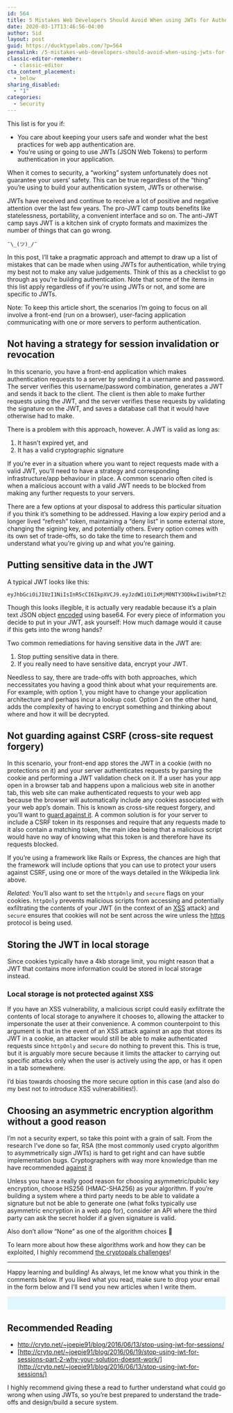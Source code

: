 ```yaml
---
id: 564
title: 5 Mistakes Web Developers Should Avoid When using JWTs for Authentication
date: 2020-03-17T13:46:56-04:00
author: Sid
layout: post
guid: https://ducktypelabs.com/?p=564
permalink: /5-mistakes-web-developers-should-avoid-when-using-jwts-for-authentication/
classic-editor-remember:
  - classic-editor
cta_content_placement:
  - below
sharing_disabled:
  - "1"
categories:
  - Security
---
```

This list is for you if:

  * You care about keeping your users safe and wonder what the best practices for web app authentication are.
  * You&#8217;re using or going to use JWTs (JSON Web Tokens) to perform authentication in your application.

When it comes to security, a &#8220;working&#8221; system unfortunately does not guarantee your users&#8217; safety. This can be true regardless of the &#8220;thing&#8221; you&#8217;re using to build your authentication system, JWTs or otherwise.

JWTs have received and continue to receive a lot of positive and negative attention over the last few years. The pro-JWT camp touts benefits like statelessness, portability, a convenient interface and so on. The anti-JWT camp says JWT is a kitchen sink of crypto formats and maximizes the number of things that can go wrong.

`¯\_(ツ)_/¯`

In this post, I&#8217;ll take a pragmatic approach and attempt to draw up a list of mistakes that can be made when using JWTs for authentication, while trying my best not to make any value judgements. Think of this as a checklist to go through as you&#8217;re building authentication. Note that some of the items in this list apply regardless of if you&#8217;re using JWTs or not, and some are specific to JWTs.

Note: To keep this article short, the scenarios I&#8217;m going to focus on all involve a front-end (run on a browser), user-facing application communicating with one or more servers to perform authentication.

## Not having a strategy for session invalidation or revocation

In this scenario, you have a front-end application which makes authentication requests to a server by sending it a username and password. The server verifies this username/password combination, generates a JWT and sends it back to the client. The client is then able to make further requests using the JWT, and the server verifies these requests by validating the signature on the JWT, and saves a database call that it would have otherwise had to make.

There is a problem with this approach, however. A JWT is valid as long as:

  1. It hasn&#8217;t expired yet, and 
  2. It has a valid cryptographic signature

If you&#8217;re ever in a situation where you want to reject requests made with a valid JWT, you&#8217;ll need to have a strategy and corresponding infrastructure/app behaviour in place. A common scenario often cited is when a malicious account with a valid JWT needs to be blocked from making any further requests to your servers.

There are a few options at your disposal to address this particular situation if you think it&#8217;s something to be addressed. Having a low expiry period and a longer lived &#8220;refresh&#8221; token, maintaining a &#8220;deny list&#8221; in some external store, changing the signing key, and potentially others. Every option comes with its own set of trade-offs, so do take the time to research them and understand what you&#8217;re giving up and what you&#8217;re gaining.

## Putting sensitive data in the JWT

A typical JWT looks like this:

    eyJhbGciOiJIUzI1NiIsInR5cCI6IkpXVCJ9.eyJzdWIiOiIxMjM0NTY3ODkwIiwibmFtZSI6IkpvaG4gRG9lIiwiaWF0IjoxNTE2MjM5MDIyfQ.SflKxwRJSMeKKF2QT4fwpMeJf36POk6yJV_adQssw5c
    

Though this looks illegible, it is actually very readable because it&#8217;s a plain text JSON object [encoded](https://en.wikipedia.org/wiki/Binary-to-text_encoding) using base64. For every piece of information you decide to put in your JWT, ask yourself: How much damage would it cause if this gets into the wrong hands?

Two common remediations for having sensitive data in the JWT are:

  1. Stop putting sensitive data in there.
  2. If you really need to have sensitive data, encrypt your JWT.

Needless to say, there are trade-offs with both approaches, which neccessitates you having a good think about what your requirements are. For example, with option 1, you might have to change your application architecture and perhaps incur a lookup cost. Option 2 on the other hand, adds the complexity of having to encrypt something and thinking about where and how it will be decrypted.

## Not guarding against CSRF (cross-site request forgery)

In this scenario, your front-end app stores the JWT in a cookie (with no protections on it) and your server authenticates requests by parsing the cookie and performing a JWT validation check on it. If a user has your app open in a browser tab and happens upon a malicious web site in another tab, this web site can make authenticated requests to your web app because the browser will automatically include any cookies associated with your web app&#8217;s domain. This is known as cross-site request forgery, and you&#8217;ll want to [guard against it](https://en.wikipedia.org/wiki/Cross-site_request_forgery#Prevention). A common solution is for your server to include a CSRF token in its responses and require that any requests made to it also contain a matching token, the main idea being that a malicious script would have no way of knowing what this token is and therefore have its requests blocked.

If you&#8217;re using a framework like Rails or Express, the chances are high that the framework will include options that you can use to protect your users against CSRF, using one or more of the ways detailed in the Wikipedia link above.

_Related:_ You&#8217;ll also want to set the `httpOnly` and `secure` flags on your cookies. `httpOnly` prevents malicious scripts from accessing and potentially exfiltrating the contents of your JWT (in the context of an [XSS](https://en.wikipedia.org/wiki/Cross-site_scripting) attack) and `secure` ensures that cookies will not be sent across the wire unless the [https](https://en.wikipedia.org/wiki/HTTPS) protocol is being used.

## Storing the JWT in local storage

Since cookies typically have a 4kb storage limit, you might reason that a JWT that contains more information could be stored in local storage instead.

### Local storage is not protected against XSS

If you have an XSS vulnerability, a malicious script could easily exfiltrate the contents of local storage to anywhere it chooses to, allowing the attacker to impersonate the user at their convenience. A common counterpoint to this argument is that in the event of an XSS attack against an app that stores its JWT in a cookie, an attacker would still be able to make authenticated requests since `httpOnly` and `secure` do nothing to prevent this. This is true, but it is arguably more secure because it limits the attacker to carrying out specific attacks only when the user is actively using the app, or has it open in a tab somewhere.

I&#8217;d bias towards choosing the more secure option in this case (and also do my best not to introduce XSS vulnerabilities!).

## Choosing an asymmetric encryption algorithm without a good reason

I&#8217;m not a security expert, so take this point with a grain of salt. From the research I&#8217;ve done so far, RSA (the most commonly used crypto algorithm to asymmetrically sign JWTs) is hard to get right and can have subtle implementation bugs. Cryptographers with way more knowledge than me have recommended [against](https://latacora.singles/2018/04/03/cryptographic-right-answers.html) [it](https://latacora.micro.blog/2019/07/24/how-not-to.html)

Unless you have a really good reason for choosing asymmetric/public key encryption, choose HS256 (HMAC-SHA256) as your algorithm. If you&#8217;re building a system where a third party needs to be able to validate a signature but not be able to generate one (what folks typically use asymmetric encryption in a web app for), consider an API where the third party can ask the secret holder if a given signature is valid.

Also don&#8217;t allow &#8220;None&#8221; as one of the algorithm choices 🙂

To learn more about how these algorithms work and how they can be exploited, I highly recommend [the cryptopals challenges](https://cryptopals.com/sets/6)!

* * *

Happy learning and building! As always, let me know what you think in the comments below. If you liked what you read, make sure to drop your email in the form below and I&#8217;ll send you new articles when I write them.

<div id="mc_embed_signup" style="background: #dff7fe; padding: 15px;">
</div>

## Recommended Reading

  * <http://cryto.net/~joepie91/blog/2016/06/13/stop-using-jwt-for-sessions/>
  * [http://cryto.net/~joepie91/blog/2016/06/19/stop-using-jwt-for-sessions-part-2-why-your-solution-doesnt-work/](http://cryto.net/~joepie91/blog/2016/06/13/stop-using-jwt-for-sessions/)

I highly recommend giving these a read to further understand what could go wrong when using JWTs, so you&#8217;re best prepared to understand the trade-offs and design/build a secure system.